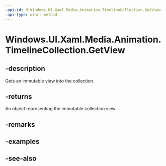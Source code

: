 ```yaml
---
-api-id: M:Windows.UI.Xaml.Media.Animation.TimelineCollection.GetView
-api-type: winrt method
---
```


<!-- Method syntax
public Windows.Foundation.Collections.IVectorView<Windows.UI.Xaml.Media.Animation.Timeline> GetView()
-->

# Windows.UI.Xaml.Media.Animation.TimelineCollection.GetView

## -description
Gets an immutable view into the collection.



## -returns
An object representing the immutable collection view.

## -remarks

## -examples

## -see-also
